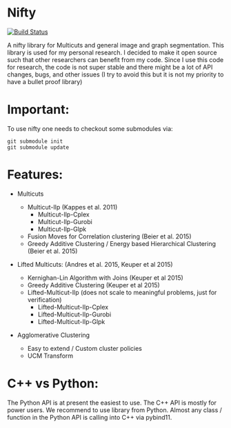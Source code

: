 Nifty
========

[![Build Status](https://travis-ci.org/DerThorsten/nifty.svg?branch=master)](https://travis-ci.org/DerThorsten/nifty)

A nifty library for Multicuts and general image and graph segmentation.
This library is used for my personal research. I decided to make it open source
such that other researchers can benefit from my code.
Since I use this code for research, the code is not super stable and  there might be a lot of API changes,
bugs, and other issues (I try to avoid this but it is not my priority to have a bullet proof library)

Important:
=========
To use nifty one needs to checkout some submodules via:

    git submodule init
    git submodule update


Features:
=========


* Multicuts
    * Multicut-Ilp (Kappes et al. 2011)
        * Multicut-Ilp-Cplex
        * Multicut-Ilp-Gurobi
        * Multicut-Ilp-Glpk
    * Fusion Moves for Correlation clustering (Beier et al. 2015)
    * Greedy Additive Clustering /  Energy based Hierarchical Clustering (Beier et al. 2015)

* Lifted Multicuts: (Andres et al. 2015, Keuper et al 2015)
    * Kernighan-Lin Algorithm with Joins (Keuper et al 2015)
    * Greedy Additive Clustering (Keuper et al 2015)
    * Lifted-Multicut-Ilp (does not scale to meaningful problems, just for verification)
        * Lifted-Multicut-Ilp-Cplex
        * Lifted-Multicut-Ilp-Gurobi
        * Lifted-Multicut-Ilp-Glpk

* Agglomerative Clustering
    * Easy to extend / Custom cluster policies
    * UCM Transform


C++ vs Python:
==============
The Python API is at present the easiest to use. The C++ API is mostly for power users.
We recommend to use library from Python.
Almost any class / function in the Python API is calling into C++ via pybind11.

